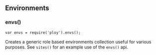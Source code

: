 ## Environments

### envs()

    var envs = require('ploy').envs();

Creates a generic role based environments collection useful for various
purposes. See `sites()` for an example use of the `envs()` api.
